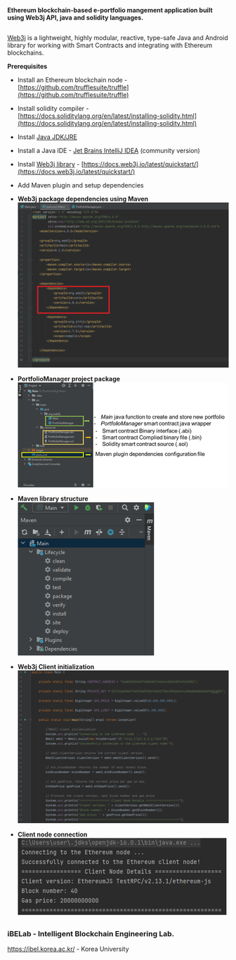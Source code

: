 
 **Ethereum blockchain-based e-portfolio mangement application built using Web3j API, java and solidity languages.**
 
 ##

  [Web3j](http://web3j.io/) is a lightweight, highly modular, reactive, type-safe Java and Android library for working with Smart Contracts and integrating with Ethereum blockchains.

 **Prerequisites** 

- Install an Ethereum blockchain node - [https://github.com/trufflesuite/truffle](https://github.com/trufflesuite/truffle)
- Install solidity compiler - [https://docs.soliditylang.org/en/latest/installing-solidity.html](https://docs.soliditylang.org/en/latest/installing-solidity.html)
- Install [Java JDK/JRE](https://docs.oracle.com/javase/10/install/installation-jdk-and-jre-microsoft-windows-platforms.htm#JSJIG-GUID-A7E27B90-A28D-4237-9383-A58B416071CA)
- Install a Java IDE - [Jet Brains IntelliJ IDEA](https://www.jetbrains.com/idea/download/other.html) (community version)
- Install [Web3j library](https://www.web3labs.com/web3j-sdk) - [https://docs.web3j.io/latest/quickstart/](https://docs.web3j.io/latest/quickstart/)
- Add Maven plugin and setup dependencies

- **Web3j package dependencies using Maven** <br>
 ![img|250x250](https://github.com/ibelab-ku/e-portfolio-manager-web3j-java/blob/main/assets/fig2.png)

- **PortfolioManager project package** <br>
![](https://github.com/ibelab-ku/e-portfolio-manager-web3j-java/blob/main/assets/fig1.png)

- **Maven library structure** <br>
![](https://github.com/ibelab-ku/e-portfolio-manager-web3j-java/blob/main/assets/fig3.png)                                                

- **Web3j Client initialization** <br>
![](https://github.com/ibelab-ku/e-portfolio-manager-web3j-java/blob/main/assets/fig4.png)  

- **Client node connection** <br>
![](https://github.com/ibelab-ku/e-portfolio-manager-web3j-java/blob/main/assets/fig5.png)  
 
 ##
 
 ### iBELab - Intelligent Blockchain Engineering Lab.
https://ibel.korea.ac.kr/ - Korea University

